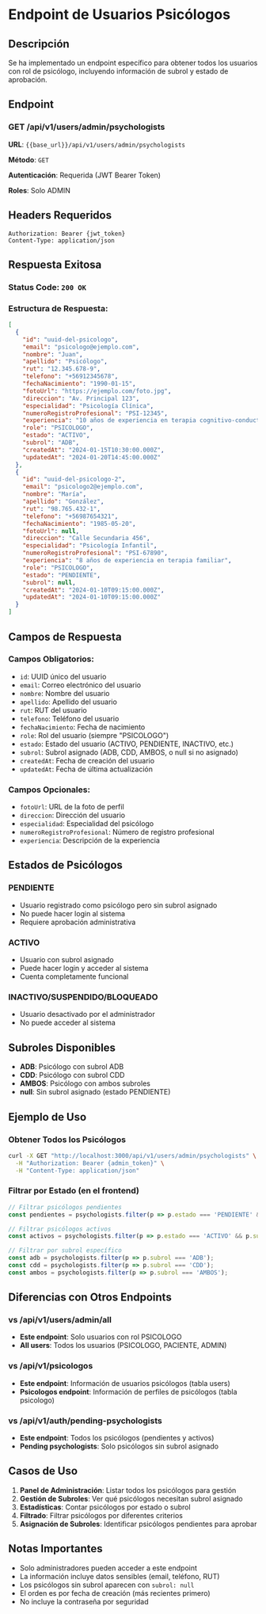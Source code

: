 # Endpoint de Usuarios Psicólogos

## Descripción

Se ha implementado un endpoint específico para obtener todos los usuarios con rol de psicólogo, incluyendo información de subrol y estado de aprobación.

## Endpoint

### **GET /api/v1/users/admin/psychologists**

**URL**: `{{base_url}}/api/v1/users/admin/psychologists`

**Método**: `GET`

**Autenticación**: Requerida (JWT Bearer Token)

**Roles**: Solo ADMIN

## Headers Requeridos

```
Authorization: Bearer {jwt_token}
Content-Type: application/json
```

## Respuesta Exitosa

### **Status Code**: `200 OK`

### **Estructura de Respuesta**:
```json
[
  {
    "id": "uuid-del-psicologo",
    "email": "psicologo@ejemplo.com",
    "nombre": "Juan",
    "apellido": "Psicólogo",
    "rut": "12.345.678-9",
    "telefono": "+56912345678",
    "fechaNacimiento": "1990-01-15",
    "fotoUrl": "https://ejemplo.com/foto.jpg",
    "direccion": "Av. Principal 123",
    "especialidad": "Psicología Clínica",
    "numeroRegistroProfesional": "PSI-12345",
    "experiencia": "10 años de experiencia en terapia cognitivo-conductual",
    "role": "PSICOLOGO",
    "estado": "ACTIVO",
    "subrol": "ADB",
    "createdAt": "2024-01-15T10:30:00.000Z",
    "updatedAt": "2024-01-20T14:45:00.000Z"
  },
  {
    "id": "uuid-del-psicologo-2",
    "email": "psicologo2@ejemplo.com",
    "nombre": "María",
    "apellido": "González",
    "rut": "98.765.432-1",
    "telefono": "+56987654321",
    "fechaNacimiento": "1985-05-20",
    "fotoUrl": null,
    "direccion": "Calle Secundaria 456",
    "especialidad": "Psicología Infantil",
    "numeroRegistroProfesional": "PSI-67890",
    "experiencia": "8 años de experiencia en terapia familiar",
    "role": "PSICOLOGO",
    "estado": "PENDIENTE",
    "subrol": null,
    "createdAt": "2024-01-10T09:15:00.000Z",
    "updatedAt": "2024-01-10T09:15:00.000Z"
  }
]
```

## Campos de Respuesta

### **Campos Obligatorios**:
- `id`: UUID único del usuario
- `email`: Correo electrónico del usuario
- `nombre`: Nombre del usuario
- `apellido`: Apellido del usuario
- `rut`: RUT del usuario
- `telefono`: Teléfono del usuario
- `fechaNacimiento`: Fecha de nacimiento
- `role`: Rol del usuario (siempre "PSICOLOGO")
- `estado`: Estado del usuario (ACTIVO, PENDIENTE, INACTIVO, etc.)
- `subrol`: Subrol asignado (ADB, CDD, AMBOS, o null si no asignado)
- `createdAt`: Fecha de creación del usuario
- `updatedAt`: Fecha de última actualización

### **Campos Opcionales**:
- `fotoUrl`: URL de la foto de perfil
- `direccion`: Dirección del usuario
- `especialidad`: Especialidad del psicólogo
- `numeroRegistroProfesional`: Número de registro profesional
- `experiencia`: Descripción de la experiencia

## Estados de Psicólogos

### **PENDIENTE**
- Usuario registrado como psicólogo pero sin subrol asignado
- No puede hacer login al sistema
- Requiere aprobación administrativa

### **ACTIVO**
- Usuario con subrol asignado
- Puede hacer login y acceder al sistema
- Cuenta completamente funcional

### **INACTIVO/SUSPENDIDO/BLOQUEADO**
- Usuario desactivado por el administrador
- No puede acceder al sistema

## Subroles Disponibles

- **ADB**: Psicólogo con subrol ADB
- **CDD**: Psicólogo con subrol CDD
- **AMBOS**: Psicólogo con ambos subroles
- **null**: Sin subrol asignado (estado PENDIENTE)

## Ejemplo de Uso

### **Obtener Todos los Psicólogos**
```bash
curl -X GET "http://localhost:3000/api/v1/users/admin/psychologists" \
  -H "Authorization: Bearer {admin_token}" \
  -H "Content-Type: application/json"
```

### **Filtrar por Estado (en el frontend)**
```javascript
// Filtrar psicólogos pendientes
const pendientes = psychologists.filter(p => p.estado === 'PENDIENTE' && !p.subrol);

// Filtrar psicólogos activos
const activos = psychologists.filter(p => p.estado === 'ACTIVO' && p.subrol);

// Filtrar por subrol específico
const adb = psychologists.filter(p => p.subrol === 'ADB');
const cdd = psychologists.filter(p => p.subrol === 'CDD');
const ambos = psychologists.filter(p => p.subrol === 'AMBOS');
```

## Diferencias con Otros Endpoints

### **vs /api/v1/users/admin/all**
- **Este endpoint**: Solo usuarios con rol PSICOLOGO
- **All users**: Todos los usuarios (PSICOLOGO, PACIENTE, ADMIN)

### **vs /api/v1/psicologos**
- **Este endpoint**: Información de usuarios psicólogos (tabla users)
- **Psicologos endpoint**: Información de perfiles de psicólogos (tabla psicologo)

### **vs /api/v1/auth/pending-psychologists**
- **Este endpoint**: Todos los psicólogos (pendientes y activos)
- **Pending psychologists**: Solo psicólogos sin subrol asignado

## Casos de Uso

1. **Panel de Administración**: Listar todos los psicólogos para gestión
2. **Gestión de Subroles**: Ver qué psicólogos necesitan subrol asignado
3. **Estadísticas**: Contar psicólogos por estado o subrol
4. **Filtrado**: Filtrar psicólogos por diferentes criterios
5. **Asignación de Subroles**: Identificar psicólogos pendientes para aprobar

## Notas Importantes

- Solo administradores pueden acceder a este endpoint
- La información incluye datos sensibles (email, teléfono, RUT)
- Los psicólogos sin subrol aparecen con `subrol: null`
- El orden es por fecha de creación (más recientes primero)
- No incluye la contraseña por seguridad










